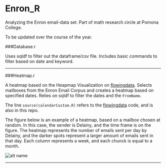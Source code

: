 Enron_R
=======

Analyzing the Enron email-data set. Part of math research circle at Pomona College. 

To be updated over the course of the year. 


###Database.r 

Uses sqldf to filter out the dataframe/csv file. Includes basic commands to filter based on date and keyword. 

***

###Heatmap.r

A heatmap based on the Heapmap Visualization on [flowingdata](www.flowingdata.com). Selects mailboxes from the Enron Email Corpus and creates a heatmap based on specified dates. Relies on sqldf to filter the dates and the `FromName`.

The line `source(calendarCustom.R)` refers to the [flowingdata](www.flowingdata.com) code, and is also in this repo. 

The figure below is an example of a heatmap, based on a mailbox chosen at random. In this case, the sender is Delainy, and the time frame is on the figure. The heatmap represents the number of emails sent per day by Delainy, and the darker spots represent a larger amount of emails sent in that day. Each column represents a week, and each chunck is equal to a month. 

![alt name](http://tinypic.com/r/ay7jgo/8 "Heatmap example")

---

